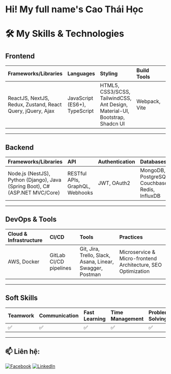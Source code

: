 # Hi! My full name's Cao Thái Học

# 🛠️ My Skills & Technologies

## Frontend
| Frameworks/Libraries | Languages | Styling | Build Tools | Testing |
| :--- | :--- | :--- | :--- | :--- |
| ReactJS, NextJS, Redux, Zustand, React Query, jQuery, Ajax | JavaScript (ES6+), TypeScript | HTML5, CSS3/SCSS, TailwindCSS, Ant Design, Material-UI, Bootstrap, Shadcn UI | Webpack, Vite | End-to-End (Playwright), Unit Testing (Jest) |

---

## Backend
| Frameworks/Libraries | API | Authentication | Databases |
| :--- | :--- | :--- | :--- |
| Node.js (NestJS), Python (Django), Java (Spring Boot), C# (ASP.NET MVC/Core) | RESTful APIs, GraphQL, Webhooks | JWT, OAuth2 | MongoDB, PostgreSQL, Couchbase, Redis, InfluxDB |

---

## DevOps & Tools
| Cloud & Infrastructure | CI/CD | Tools | Practices |
| :--- | :--- | :--- | :--- |
| AWS, Docker | GitLab CI/CD pipelines | Git, Jira, Trello, Slack, Asana, Linear, Swagger, Postman | Microservice & Micro-frontend Architecture, SEO Optimization |

---

## Soft Skills
| Teamwork | Communication | Fast Learning | Time Management | Problem Solving |
| :--- | :--- | :--- | :--- | :--- |
| ✅ | ✅ | ✅ | ✅ | ✅ |

---

## 📫 Liên hệ:
[![Facebook](https://img.shields.io/badge/Facebook-1877F2?style=for-the-badge&logo=facebook&logoColor=white)]([https://www.facebook.com/Leebask.K](https://www.facebook.com/thaihoc.cao.9/))
[![LinkedIn](https://img.shields.io/badge/LinkedIn-0A66C2?style=for-the-badge&logo=linkedin&logoColor=white)](https://www.linkedin.com/in/cao-thai-hoc-56049523b/)
